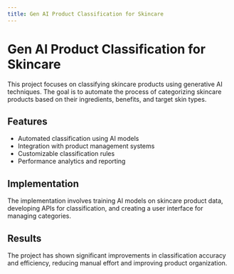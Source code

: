 ```yaml
---
title: Gen AI Product Classification for Skincare
---
```


# Gen AI Product Classification for Skincare

This project focuses on classifying skincare products using generative AI techniques. The goal is to automate the process of categorizing skincare products based on their ingredients, benefits, and target skin types.

## Features

- Automated classification using AI models
- Integration with product management systems
- Customizable classification rules
- Performance analytics and reporting

## Implementation

The implementation involves training AI models on skincare product data, developing APIs for classification, and creating a user interface for managing categories.

## Results

The project has shown significant improvements in classification accuracy and efficiency, reducing manual effort and improving product organization.
